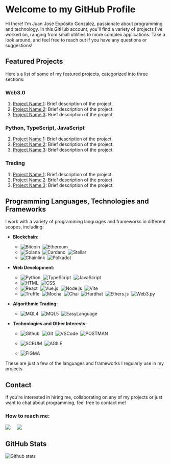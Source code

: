 # Welcome to my GitHub Profile

Hi there! I'm Juan José Expósito González, passionate about programming and technology. In this GitHub account, you'll find a variety of projects I've worked on, ranging from small utilities to more complex applications. Take a look around, and feel free to reach out if you have any questions or suggestions!

## Featured Projects

Here's a list of some of my featured projects, categorized into three sections:

### Web3.0

1. [Project Name 1](project-link): Brief description of the project.
2. [Project Name 2](project-link): Brief description of the project.
3. [Project Name 3](project-link): Brief description of the project.

### Python, TypeScript, JavaScript

1. [Project Name 1](project-link): Brief description of the project.
2. [Project Name 2](project-link): Brief description of the project.
3. [Project Name 3](project-link): Brief description of the project.

### Trading

1. [Project Name 1](project-link): Brief description of the project.
2. [Project Name 2](project-link): Brief description of the project.
3. [Project Name 3](project-link): Brief description of the project.

## Programming Languages, Technologies and Frameworks

I work with a variety of programming languages and frameworks in different scopes, including:

- **Blockchain:**
  - ![Bitcoin](https://img.shields.io/badge/Bitcoin-000000?style=flat-square&logo=bitcoin&logoColor=white)&nbsp;
    ![Ethereum](https://img.shields.io/badge/Ethereum-3C3C3D?style=flat-square&logo=ethereum&logoColor=white)&nbsp;
  - ![Solana](https://img.shields.io/badge/Solana-1D1D1D?style=flat-square&logo=solana&logoColor=white)&nbsp;
    ![Cardano](https://img.shields.io/badge/Cardano-0D1726?style=flat-square&logo=cardano&logoColor=white)&nbsp;
    ![Stellar](https://img.shields.io/badge/Stellar-000000?style=flat-square&logo=stellar&logoColor=white)&nbsp;
  - ![Chainlink](https://img.shields.io/badge/Chainlink-375BD2?style=flat-square&logo=chainlink&logoColor=white)&nbsp;
    ![Polkadot](https://img.shields.io/badge/Polkadot-E6007A?style=flat-square&logo=polkadot&logoColor=white)&nbsp;

- **Web Development:**
  - ![Python](https://img.shields.io/badge/Python-3776AB?style=flat-square&logo=python&logoColor=white)&nbsp;
    ![TypeScript](https://img.shields.io/badge/TypeScript-3178C6?style=flat-square&logo=typescript&logoColor=white)&nbsp;
    ![JavaScript](https://img.shields.io/badge/JavaScript-F7DF1E?style=flat-square&logo=javascript&logoColor=black)&nbsp;
  - ![HTML](https://img.shields.io/badge/HTML5-E34F26?style=flat-square&logo=html5&logoColor=white)&nbsp;
    ![CSS](https://img.shields.io/badge/CSS3-1572B6?style=flat-square&logo=css3&logoColor=white)&nbsp;
  - ![React](https://img.shields.io/badge/React-61DAFB?style=flat-square&logo=react&logoColor=black)&nbsp;
    ![Vue.js](https://img.shields.io/badge/Vue.js-4FC08D?style=flat-square&logo=vue-dot-js&logoColor=white)&nbsp;
    ![Node.js](https://img.shields.io/badge/Node.js-339933?style=flat-square&logo=node-dot-js&logoColor=white)&nbsp;
    ![Vite](https://img.shields.io/badge/Vite-646CFF?style=flat-square&logo=vite&logoColor=white)&nbsp;
  - ![Truffle](https://img.shields.io/badge/Truffle-383838?style=flat-square&logo=truffle&logoColor=white)&nbsp;
    ![Mocha](https://img.shields.io/badge/Mocha-8D6748?style=flat-square&logo=mocha&logoColor=white)&nbsp;
    ![Chai](https://img.shields.io/badge/Chai-A30701?style=flat-square&logo=chai&logoColor=white)&nbsp;
    ![Hardhat](https://img.shields.io/badge/Hardhat-2965D1?style=flat-square&logo=hardhat&logoColor=white)&nbsp;
    ![Ethers.js](https://img.shields.io/badge/Ethers.js-00449E?style=flat-square&logo=ethereum&logoColor=white)&nbsp;
    ![Web3.py](https://img.shields.io/badge/Web3.py-3572A5?style=flat-square&logo=python&logoColor=white)&nbsp;

- **Algorithmic Trading:**
  - ![MQL4](https://img.shields.io/badge/MQL4-00AEEF?style=flat-square&logo=metatrader&logoColor=white)&nbsp;
    ![MQL5](https://img.shields.io/badge/MQL5-00AEEF?style=flat-square&logo=metatrader&logoColor=white)&nbsp;
    ![EasyLanguage](https://img.shields.io/badge/EasyLanguage-1F2E4A?style=flat-square&logo=&logoColor=white)&nbsp;

- **Technologies and Other Interests:**
  - ![Github](https://img.shields.io/badge/GITHUB-181717.svg?&style=flat&logo=github&logoColor=white)&nbsp;
  ![Git](https://img.shields.io/badge/GIT-F05032.svg?&style=flat&logo=git&logoColor=white)&nbsp;
  ![VSCode](https://img.shields.io/badge/VSCODE-007ACC.svg?&style=flat&logo=visual-studio-code)&nbsp;
  ![POSTMAN](https://img.shields.io/badge/POSTMAN-FF6C37.svg?&style=flat&logo=POSTMAN&logoColor=black)&nbsp;
  
  - ![SCRUM](https://img.shields.io/badge/SCRUM-6DB33F.svg?&style=flat&logo=ddd&logoColor=white)&nbsp;
  ![AGILE](https://img.shields.io/badge/AGILE-65633F.svg?&style=flat&logo=ddd&logoColor=white)&nbsp;
    
  - ![FIGMA](https://img.shields.io/badge/FIGMA-F24E1E.svg?&style=flat&logo=figma&logoColor=white)&nbsp;

These are just a few of the languages and frameworks I regularly use in my projects.

## Contact

If you're interested in hiring me, collaborating on any of my projects or just want to chat about programming, feel free to contact me!

<h3 align="left">How to reach me:</h3>
<p align="left">
  <a href="mailto:jjeg1979@gmail.com?subject=HiJuan%20%José%20%20Expósito"><img src="https://img.shields.io/badge/gmail-%23D14836.svg?&style=for-the-badge&logo=gmail&logoColor=black" /></a>&nbsp;&nbsp;&nbsp;&nbsp;
  <a href="[https://www.linkedin.com/in/juan-jos%C3%A9-exp%C3%B3sito-gonz%C3%A1lez-31557117/)"><img src="https://img.shields.io/badge/linkedin-%230077B5.svg?&style=for-the-badge&logo=linkedin&logoColor=white" /></a>&nbsp;&nbsp;


## GitHub Stats

![Github stats](https://github-readme-stats.vercel.app/api?username=jjeg1979&show_icons=true&theme=cobalt)
